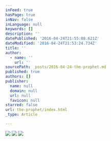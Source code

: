 ```yaml
---
inFeed: true
hasPage: true
inNav: false
inLanguage: null
keywords: []
description: ''
datePublished: '2016-04-24T21:55:08.621Z'
dateModified: '2016-04-24T21:53:24.734Z'
title: ''
author:
  - name: ''
    url: ''
sourcePath: _posts/2016-04-24-the-prophet.md
published: true
authors: []
publisher:
  name: null
  domain: null
  url: null
  favicon: null
starred: false
url: the-prophet/index.html
_type: Article

---
```

![](https://s3-us-west-2.amazonaws.com/the-grid-img/p/bca1f1bd75eb639d23cfee6a5394083fbad818c3.jpg)
![](https://the-grid-user-content.s3-us-west-2.amazonaws.com/5ccf850d-ebe6-440f-ad13-70efa1c23c46.jpg)
![](https://s3-us-west-2.amazonaws.com/the-grid-img/p/65075a1b0a4632aa0a3b539fa475f78178bbd39e.jpg)
